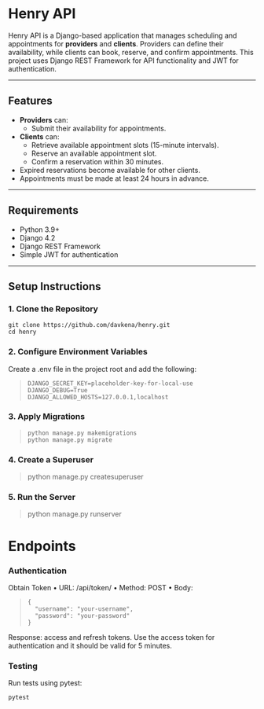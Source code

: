 
# Henry API

Henry API is a Django-based application that manages scheduling and appointments for **providers** and **clients**. Providers can define their availability, while clients can book, reserve, and confirm appointments. This project uses Django REST Framework for API functionality and JWT for authentication.

---

## Features

- **Providers** can:
  - Submit their availability for appointments.
- **Clients** can:
  - Retrieve available appointment slots (15-minute intervals).
  - Reserve an available appointment slot.
  - Confirm a reservation within 30 minutes.
- Expired reservations become available for other clients.
- Appointments must be made at least 24 hours in advance.

---

## Requirements

- Python 3.9+
- Django 4.2
- Django REST Framework
- Simple JWT for authentication

---

## Setup Instructions

### 1. Clone the Repository

    git clone https://github.com/davkena/henry.git
    cd henry

### 2. Configure Environment Variables
Create a .env file in the project root and add the following:

   

>     DJANGO_SECRET_KEY=placeholder-key-for-local-use
>     DJANGO_DEBUG=True
>     DJANGO_ALLOWED_HOSTS=127.0.0.1,localhost

### 3. Apply Migrations

>     python manage.py makemigrations
>     python manage.py migrate

### 4. Create a Superuser

    

> python manage.py createsuperuser

### 5. Run the Server

    

> python manage.py runserver

# Endpoints
### Authentication
Obtain Token
•	URL: /api/token/
•	Method: POST
•	Body:

>     {
>       "username": "your-username",
>       "password": "your-password"
>     }

Response: access and refresh tokens.
Use the access token for authentication and it should be valid for 5 minutes.

### Testing
Run tests using pytest: 

    pytest
